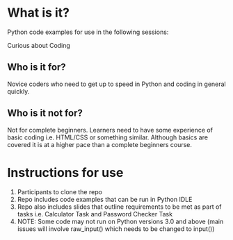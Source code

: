 # What is it?
Python code examples for use in the following sessions:

Curious about Coding

## Who is it for?
Novice coders who need to get up to speed in Python and coding in general quickly.

## Who is it not for?
Not for complete beginners. Learners need to have some experience of basic coding i.e. HTML/CSS or something similar. Although basics are covered it is at a higher pace than a complete beginners course.

# Instructions for use
1. Participants to clone the repo
2. Repo includes code examples that can be run in Python IDLE
3. Repo also includes slides that outline requirements to be met as part of tasks i.e. Calculator Task and Password Checker Task
4. NOTE: Some code may not run on Python versions 3.0 and above (main issues will involve raw_input() which needs to be changed to input())



